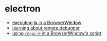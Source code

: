 # electron

- [executing js in a BrowserWindow](_notes/2017-06/30-017.md)
- [learning about remote debugger](_notes/2017-08/07-004.md)
- [using `require` in a BrowserWindow's script](_notes/2017-09/12-020.md)
